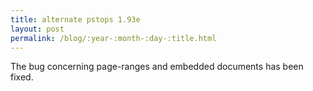 ```yaml
---
title: alternate pstops 1.93e
layout: post
permalink: /blog/:year-:month-:day-:title.html
---
```


The bug concerning page-ranges and embedded documents has been fixed.
